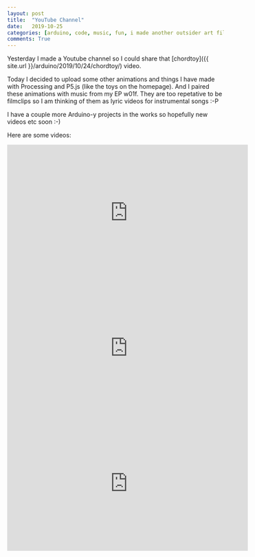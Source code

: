 ```yaml
---
layout: post
title:  "YouTube Channel"
date:   2019-10-25
categories: [arduino, code, music, fun, i made another outsider art filmclip]
comments: True
---
```

Yesterday I made a Youtube channel so I could share that [chordtoy]({{ site.url }}/arduino/2019/10/24/chordtoy/) video.

Today I decided to upload some other animations and things I have made with Processing and P5.js (like the toys on the homepage). And I paired these animations with music from my EP w01f. They are too repetative to be filmclips so I am thinking of them as lyric videos for instrumental songs :-P

I have a couple more Arduino-y projects in the works so hopefully new videos etc soon :-)

Here are some videos:

<iframe width="560" height="315" src="https://www.youtube.com/embed/WGlHGq58NxI" frameborder="0" allow="accelerometer; autoplay; encrypted-media; gyroscope; picture-in-picture" allowfullscreen></iframe>

<iframe width="560" height="315" src="https://www.youtube.com/embed/BZjKzoynDBo" frameborder="0" allow="accelerometer; autoplay; encrypted-media; gyroscope; picture-in-picture" allowfullscreen></iframe>

<iframe width="560" height="315" src="https://www.youtube.com/embed/MIexWtz-ReM" frameborder="0" allow="accelerometer; autoplay; encrypted-media; gyroscope; picture-in-picture" allowfullscreen></iframe>
